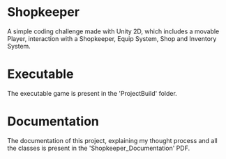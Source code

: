 # Shopkeeper

A simple coding challenge made with Unity 2D, which includes a movable Player, interaction with a Shopkeeper, Equip System, Shop and Inventory System.

# Executable 

The executable game is present in the 'ProjectBuild' folder.

# Documentation

The documentation of this project, explaining my thought process and all the classes is present in the 'Shopkeeper_Documentation' PDF.
